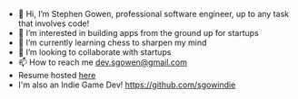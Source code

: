 - 👋 Hi, I’m Stephen Gowen, professional software engineer, up to any task that involves code!
- 👀 I’m interested in building apps from the ground up for startups
- 🌱 I’m currently learning chess to sharpen my mind
- 💞️ I’m looking to collaborate with startups
- 📫 How to reach me dev.sgowen@gmail.com
- Resume hosted [here](https://registry.jsonresume.org/sgowdev)
- I'm also an Indie Game Dev! https://github.com/sgowindie

<!---
sgowdev/sgowdev is a ✨ special ✨ repository because its `README.md` (this file) appears on your GitHub profile.
You can click the Preview link to take a look at your changes.
--->
